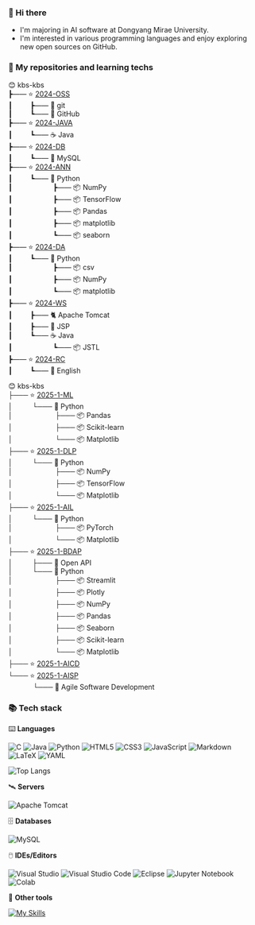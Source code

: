 ### 👋 Hi there

- I'm majoring in AI software at Dongyang Mirae University.
- I'm interested in various programming languages and enjoy exploring new open sources on GitHub.      

### 🍱 My repositories and learning techs    

😊 kbs-kbs      
┣&mdash;&mdash; ⭐ [2024-OSS](https://github.com/kbs-kbs/2024-OSS)    
┃ &emsp;&emsp; ┣&mdash;&mdash; 🔱 git   
┃ &emsp;&emsp; ┗&mdash;&mdash; 🐙 GitHub   
┣&mdash;&mdash; ⭐ [2024-JAVA](https://github.com/kbs-kbs/2024-JAVA)   
┃ &emsp;&emsp; ┗&mdash;&mdash; ☕ Java    
┣&mdash;&mdash; ⭐ [2024-DB](https://github.com/kbs-kbs/2024-DB)   
┃ &emsp;&emsp; ┗&mdash;&mdash; 🐬 MySQL   
┣&mdash;&mdash; ⭐ [2024-ANN](https://github.com/kbs-kbs/2024-ANN)   
┃ &emsp;&emsp; ┗&mdash;&mdash; 🐍 Python        
┃ &emsp;&emsp; &emsp;&emsp;&emsp; ┣&mdash;&mdash; 📦 NumPy     
┃ &emsp;&emsp; &emsp;&emsp;&emsp; ┣&mdash;&mdash; 📦 TensorFlow     
┃ &emsp;&emsp; &emsp;&emsp;&emsp; ┣&mdash;&mdash; 📦 Pandas   
┃ &emsp;&emsp; &emsp;&emsp;&emsp; ┣&mdash;&mdash; 📦 matplotlib   
┃ &emsp;&emsp; &emsp;&emsp;&emsp; ┗&mdash;&mdash; 📦 seaborn   
┣&mdash;&mdash; ⭐ [2024-DA](https://github.com/kbs-kbs/2024-DA)   
┃ &emsp;&emsp; ┗&mdash;&mdash; 🐍 Python  
┃ &emsp;&emsp; &emsp;&emsp;&emsp; ┣&mdash;&mdash; 📦 csv           
┃ &emsp;&emsp; &emsp;&emsp;&emsp; ┣&mdash;&mdash; 📦 NumPy           
┃ &emsp;&emsp; &emsp;&emsp;&emsp; ┗&mdash;&mdash; 📦 matplotlib      
┣&mdash;&mdash; ⭐ [2024-WS](https://github.com/kbs-kbs/2024-WS)   
┃ &emsp;&emsp; ┣&mdash;&mdash; 🐈 Apache Tomcat   
┃ &emsp;&emsp; ┣&mdash;&mdash; 🔄 JSP   
┃ &emsp;&emsp; ┗&mdash;&mdash; ☕ Java    
┃ &emsp;&emsp; &emsp;&emsp;&emsp; ┗&mdash;&mdash; 📦 JSTL   
┣&mdash;&mdash; ⭐ [2024-RC](https://github.com/kbs-kbs/2024-RC)   
┃ &emsp;&emsp; ┗&mdash;&mdash; 🍔 English     

😊 kbs-kbs   
├─── ⭐ [2025-1-ML](https://github.com/kbs-kbs/2025-1-ML)      
│ &emsp; &emsp; └─── 🐍 Python     
│ &emsp; &emsp;&emsp;&emsp; &emsp; ├─── 📦 Pandas     
│ &emsp; &emsp;&emsp;&emsp; &emsp; ├─── 📦 Scikit-learn    
│ &emsp; &emsp;&emsp;&emsp; &emsp; └─── 📦 Matplotlib    
├─── ⭐ [2025-1-DLP](https://github.com/kbs-kbs/2025-1-DLP)      
│ &emsp; &emsp; └─── 🐍 Python     
│ &emsp; &emsp;&emsp;&emsp; &emsp; ├─── 📦 NumPy     
│ &emsp; &emsp;&emsp;&emsp; &emsp; ├─── 📦 TensorFlow    
│ &emsp; &emsp;&emsp;&emsp; &emsp; └─── 📦 Matplotlib    
├─── ⭐ [2025-1-AIL](https://github.com/kbs-kbs/2025-1-AIL)         
│ &emsp; &emsp; └─── 🐍 Python     
│ &emsp; &emsp;&emsp;&emsp; &emsp; ├─── 📦 PyTorch     
│ &emsp; &emsp;&emsp;&emsp; &emsp; └─── 📦 Matplotlib    
├─── ⭐ [2025-1-BDAP](https://github.com/kbs-kbs/2025-1-BDAP)      
│ &emsp; &emsp; ├─── 🔑 Open API     
│ &emsp; &emsp; └─── 🐍 Python     
│ &emsp; &emsp;&emsp;&emsp; &emsp; ├─── 📦 Streamlit     
│ &emsp; &emsp;&emsp;&emsp; &emsp; ├─── 📦 Plotly     
│ &emsp; &emsp;&emsp;&emsp; &emsp; ├─── 📦 NumPy     
│ &emsp; &emsp;&emsp;&emsp; &emsp; ├─── 📦 Pandas     
│ &emsp; &emsp;&emsp;&emsp; &emsp; ├─── 📦 Seaborn     
│ &emsp; &emsp;&emsp;&emsp; &emsp; ├─── 📦 Scikit-learn    
│ &emsp; &emsp;&emsp;&emsp; &emsp; └─── 📦 Matplotlib   
├─── ⭐ [2025-1-AICD](https://github.com/kbs-kbs/2025-1-AICD)         
└─── ⭐ [2025-1-AISP](https://github.com/kbs-kbs/2025-1-AISP)    
&emsp;&emsp; &emsp; └─── 🍤 Agile Software Development    

### 📚 Tech stack
⌨️ **Languages**

![C](https://img.shields.io/badge/C-00599C?style=for-the-badge&logo=c&logoColor=white)
![Java](https://img.shields.io/badge/Java-ED8B00?style=for-the-badge&logo=openjdk&logoColor=white)
![Python](https://img.shields.io/badge/Python-3670A0?style=for-the-badge&logo=python&logoColor=FFDD54)
![HTML5](https://img.shields.io/badge/HTML5-E34F26?style=for-the-badge&logo=html5&logoColor=white)
![CSS3](https://img.shields.io/badge/CSS3-1572B6?style=for-the-badge&logo=css3&logoColor=white)
![JavaScript](https://img.shields.io/badge/JavaScript-323330?style=for-the-badge&logo=javascript&logoColor=F7DF1E)
![Markdown](https://img.shields.io/badge/Markdown-000000?style=for-the-badge&logo=markdown&logoColor=white)
![LaTeX](https://img.shields.io/badge/LaTeX-008080?style=for-the-badge&logo=LaTeX&logoColor=white)
![YAML](https://img.shields.io/badge/YAML-CC1100?style=for-the-badge&logo=yaml&logoColor=white)

![Top Langs](https://github-readme-stats.vercel.app/api/top-langs/?username=kbs-kbs&layout=compact)

🛰️ **Servers**

![Apache Tomcat](https://img.shields.io/badge/Apache%20Tomcat-F8DC75?style=for-the-badge&logo=apache-tomcat&logoColor=black)

🗄️ **Databases**

![MySQL](https://img.shields.io/badge/MySQL-005C84?style=for-the-badge&logo=mysql&logoColor=white)

🖱️ **IDEs/Editors**

![Visual Studio](https://img.shields.io/badge/Visual%20Studio-5C2D91.svg?style=for-the-badge&logo=visual-studio&logoColor=white)
![Visual Studio Code](https://img.shields.io/badge/Visual%20Studio%20Code-0078d7.svg?style=for-the-badge&logo=visual-studio-code&logoColor=white)
![Eclipse](https://img.shields.io/badge/Eclipse-2C2255?style=for-the-badge&logo=eclipse&logoColor=white)
![Jupyter Notebook](https://img.shields.io/badge/Jupyter-F37626.svg?&style=for-the-badge&logo=Jupyter&logoColor=white)
![Colab](https://img.shields.io/badge/Colab-F9AB00?style=for-the-badge&logo=googlecolab&color=525252)


🧰 **Other tools**

[![My Skills](https://skillicons.dev/icons?i=git,github,figma)](https://skillicons.dev)




